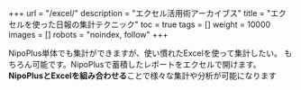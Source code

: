 +++
url = "/excel/"
description = "エクセル活用術アーカイブス"
title = "エクセルを使った日報の集計テクニック"
toc = true
tags = []
weight = 10000
images = []
robots = "noindex, follow"
+++

NipoPlus単体でも集計ができますが、使い慣れたExcelを使って集計したい。
もちろん可能です。NipoPlusで蓄積したレポートをエクセルで開けます。
**NipoPlusとExcelを組み合わせる**ことで様々な集計や分析が可能になります

